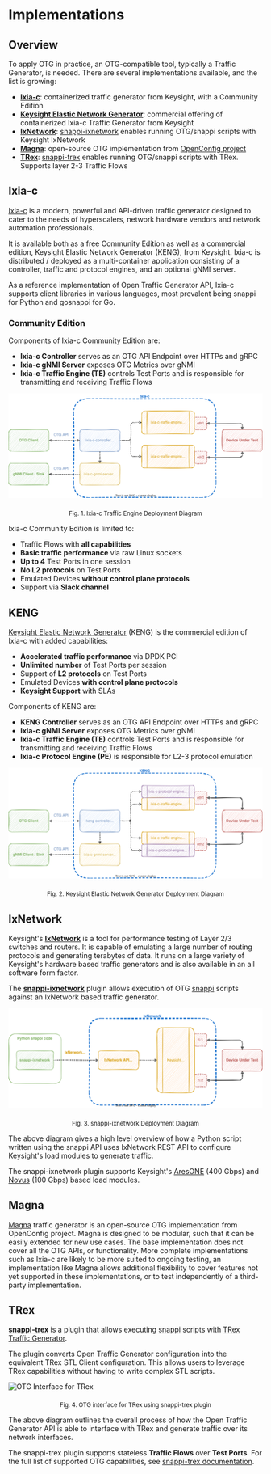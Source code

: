 # Implementations

## Overview

To apply OTG in practice, an OTG-compatible tool, typically a Traffic Generator, is needed. There are several implementations available, and the list is growing:

* [**Ixia-c**](https://ixia-c.dev): containerized traffic generator from Keysight, with a Community Edition
* [**Keysight Elastic Network Generator**](https://www.keysight.com/us/en/products/network-test/protocol-load-test/keysight-elastic-network-generator.html): commercial offering of containerized Ixia-c Traffic Generator from Keysight
* [**IxNetwork**](https://www.keysight.com/us/en/products/network-test/protocol-load-test/ixnetwork.html): [snappi-ixnetwork](https://github.com/open-traffic-generator/snappi-ixnetwork) enables running OTG/snappi scripts with Keysight IxNetwork
* [**Magna**](https://github.com/openconfig/magna): open-source OTG implementation from [OpenConfig project](https://openconfig.net/)
* [**TRex**](https://trex-tgn.cisco.com/): [snappi-trex](https://github.com/open-traffic-generator/snappi-trex) enables running OTG/snappi scripts with TRex. Supports layer 2-3 Traffic Flows

## Ixia-c

[Ixia-c](https://ixia-c.dev) is a modern, powerful and API-driven traffic generator designed to cater to the needs of hyperscalers, network hardware vendors and network automation professionals.

It is available both as a free Community Edition as well as a commercial edition, Keysight Elastic Network Generator (KENG), from Keysight. Ixia-c is distributed / deployed as a multi-container application consisting of a controller, traffic and protocol engines, and an optional gNMI server.

As a reference implementation of Open Traffic Generator API, Ixia-c supports client libraries in various languages, most prevalent being snappi for Python and gosnappi for Go.

### Community Edition

Components of Ixia-c Community Edition are:

* **Ixia-c Controller** serves as an OTG API Endpoint over HTTPs and gRPC
* **Ixia-c gNMI Server** exposes OTG Metrics over gNMI
* **Ixia-c Traffic Engine (TE)** controls Test Ports and is responsible for transmitting and receiving Traffic Flows

![Ixia-c Traffic Engine Deployment Diagram](images/ixia-c-te-dut.svg)
<p style="text-align: center;"><sub>Fig. 1. Ixia-c Traffic Engine Deployment Diagram</sub></p>

Ixia-c Community Edition is limited to:

* Traffic Flows with **all capabilities**
* **Basic traffic performance** via raw Linux sockets
* **Up to 4** Test Ports in one session
* **No L2 protocols** on Test Ports
* Emulated Devices **without control plane protocols**
* Support via **Slack channel**

## KENG

[Keysight Elastic Network Generator](https://www.keysight.com/us/en/products/network-test/protocol-load-test/keysight-elastic-network-generator.html) (KENG) is the commercial edition of Ixia-c with added capabilities:

* **Accelerated traffic performance** via DPDK PCI
* **Unlimited number** of Test Ports per session
* Support of **L2 protocols** on Test Ports
* Emulated Devices **with control plane protocols**
* **Keysight Support** with SLAs

Components of KENG are:

* **KENG Controller** serves as an OTG API Endpoint over HTTPs and gRPC
* **Ixia-c gNMI Server** exposes OTG Metrics over gNMI
* **Ixia-c Traffic Engine (TE)** controls Test Ports and is responsible for transmitting and receiving Traffic Flows
* **Ixia-c Protocol Engine (PE)** is responsible for L2-3 protocol emulation

![KENG Deployment Diagram](images/ixia-c-te-pe-dut.svg)
<p style="text-align: center;"><sub>Fig. 2. Keysight Elastic Network Generator Deployment Diagram</sub></p>

## IxNetwork

Keysight's [**IxNetwork**](https://www.keysight.com/us/en/products/network-test/protocol-load-test/ixnetwork.html) is a tool for performance testing of Layer 2/3 switches and routers.  It is capable of emulating a large number of routing protocols and generating terabytes of data.  It runs on a large variety of Keysight's hardware based traffic generators and is also available in an all software form factor.  

The [**snappi-ixnetwork**](https://github.com/open-traffic-generator/snappi-ixnetwork) plugin allows execution of OTG [snappi](clients.md#snappi) scripts against an IxNetwork based traffic generator.

![snappi-ixnetwork Deployment Diagram](images/ixnetwork-snappi.drawio.svg)
<p style="text-align: center;"><sub>Fig. 3. snappi-ixnetwork Deployment Diagram</sub></p>

The above diagram gives a high level overview of how a Python script written using the snappi API uses IxNetwork REST API to configure Keysight's load modules to generate traffic.

The snappi-ixnetwork plugin supports Keysight's [AresONE](https://www.keysight.com/us/en/products/network-test/network-test-hardware/aresone-400ge.html) (400 Gbps) and [Novus](https://www.keysight.com/us/en/products/network-test/network-test-hardware/novus-qsfp28-1005025ge.html) (100 Gbps) based load modules.

## Magna

[Magna](https://github.com/openconfig/magna) traffic generator is an open-source OTG implementation from OpenConfig project. Magna is designed to be modular, such that it can be easily extended for new use cases. The base implementation does not cover all the OTG APIs, or functionality. More complete implementations such as Ixia-c are likely to be more suited to ongoing testing, an implementation like Magna allows additional flexibility to cover features not yet supported in these implementations, or to test independently of a third-party implementation.

## TRex

[**snappi-trex**](https://github.com/open-traffic-generator/snappi-trex) is a plugin that allows executing [snappi](https://github.com/open-traffic-generator/snappi) scripts with [TRex Traffic Generator](https://trex-tgn.cisco.com).

The plugin converts Open Traffic Generator configuration into the equivalent TRex STL Client configuration. This allows users to leverage TRex capabilities without having to write complex STL scripts.

![OTG Interface for TRex](https://raw.githubusercontent.com/open-traffic-generator/snappi-trex/main/docs/res/snappi-trex-design.svg)
<p style="text-align: center;"><sub>Fig. 4. OTG interface for TRex using snappi-trex plugin</sub></p>

The above diagram outlines the overall process of how the Open Traffic Generator API is able to interface with TRex and generate traffic over its network interfaces.

The snappi-trex plugin supports stateless **Traffic Flows** over **Test Ports**. For the full list of supported OTG capabilities, see [snappi-trex documentation](https://github.com/open-traffic-generator/snappi-trex/blob/main/docs/features.md).
